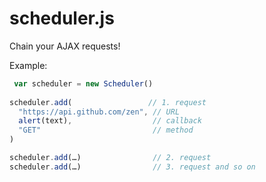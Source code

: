 # scheduler.js
Chain your AJAX requests!

Example:
```JavaScript
 var scheduler = new Scheduler()
 
scheduler.add(                 // 1. request 
  "https://api.github.com/zen", // URL
  alert(text),                  // callback 
  "GET"                         // method
)

scheduler.add(…)                // 2. request
scheduler.add(…)                // 3. request and so on
```
